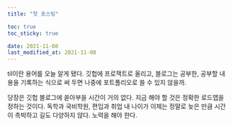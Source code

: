 ```yaml
---
title: "첫 포스팅"

toc: true
toc_sticky: true

date: 2021-11-08
last_modified_at: 2021-11-08
---
```


til이란 용어를 오늘 알게 됐다. 깃헙에 프로잭트로 올리고, 블로그는 공부한, 공부할 내용을 기록하는 식으로 써 두면 나중에 포트폴리오로 쓸 수 있지 않을까.

당장은 깃헙 블로그에 쏟아부을 시간이 거의 없다.
지금 해야 할 것은 정확한 로드맵을 정하는 것이다.
독학과 국비학원, 편입과 취업
내 나이가 이제는 정말로 늦은 만큼 시간이 촉박하고 길도 다양하지 않다.
노력을 해야 한다.